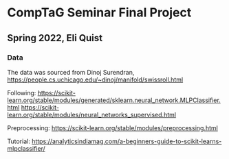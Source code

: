 # CompTaG Seminar Final Project

## Spring 2022, Eli Quist

### Data
The data was sourced from Dinoj Surendran, https://people.cs.uchicago.edu/~dinoj/manifold/swissroll.html

Following:
https://scikit-learn.org/stable/modules/generated/sklearn.neural_network.MLPClassifier.html
https://scikit-learn.org/stable/modules/neural_networks_supervised.html

Preprocessing:
https://scikit-learn.org/stable/modules/preprocessing.html

Tutorial:
https://analyticsindiamag.com/a-beginners-guide-to-scikit-learns-mlpclassifier/
